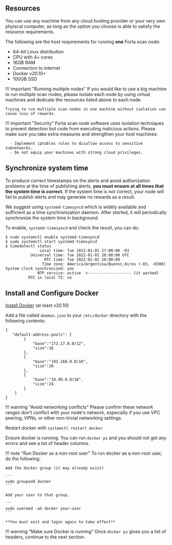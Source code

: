 ## Resources

You can use any machine from any cloud hosting provider or your very own phyiscal computer, as long as the option you choose is able to satisfy the resource requirements.

The following are the host requirements for running **one** Forta scan node.

- 64-bit Linux distribution
- CPU with 4+ cores
- 16GB RAM
- Connection to internet
- Docker v20.10+
- 100GB SSD

!!! important "Running multiple nodes"
    If you would like to use a big machine to run multiple scan nodes, please isolate each node by using virtual machines and dedicate the resources listed above to each node.

	Trying to run multiple scan nodes in one machine without isolation can cause loss of rewards.

!!! important "Security"
    Forta scan node software uses isolation techniques to prevent detection bot code from executing malicious actions. Please make sure you take extra measures and strengthen your host machines:

      - Implement iptables rules to disallow access to sensitive subnetworks.
      - Do not equip your machines with strong cloud privileges.

## Synchronize system time

To produce correct timestamps on the alerts and avoid authorization problems at the time of publishing alerts, **you must ensure at all times that the system time is correct.** If the system time is not correct, your node will fail to publish alerts and may generate no rewards as a result.

We suggest using `systemd-timesyncd` which is widely available and sufficient as a time synchronization daemon. After started, it will periodically synchronize the system time in background.

To enable, `systemd-timesyncd` and check the result, you can do:
```
$ sudo systemctl enable systemd-timesyncd
$ sudo systemctl start systemd-timesyncd
$ timedatectl status
               Local time: Tue 2022-01-01 17:00:00 -03
           Universal time: Tue 2022-01-01 20:00:00 UTC
                 RTC time: Tue 2022-01-01 20:00:00
                Time zone: America/Argentina/Buenos_Aires (-03, -0300)
System clock synchronized: yes
              NTP service: active  <------------------- (it worked)
          RTC in local TZ: no
```

## Install and Configure Docker

[Install Docker](https://docs.docker.com/engine/install/) (at least v20.10) 

Add a file called `daemon.json` to your `/etc/docker` directory with the following contents:

```
{
   "default-address-pools": [
        {
            "base":"172.17.0.0/12",
            "size":16
        },
        {
            "base":"192.168.0.0/16",
            "size":20
        },
        {
            "base":"10.99.0.0/16",
            "size":24
        }
    ]
}
```

!!! warning "Avoid networking conflicts"
    Please confirm these network ranges don't conflict with your node's network, especially if you use VPC peering, VPNs, or other non-trivial networking settings.

Restart docker with `systemctl restart docker`

Ensure docker is running.  You can run `docker ps` and you should not get any errors and see a list of header columns.

!!! note "Run Docker as a non-root user"
    To run docker as a non-root user, do the following:

    Add the docker group (it may already exist)

    ```
    sudo groupadd docker
    ```

    Add your user to that group.

    ```
    sudo usermod -aG docker your-user
    ```

    **You must exit and login again to take effect**

!!! warning "Make sure Docker is running"
    Once `docker ps` gives you a list of headers, continue to the next section.
